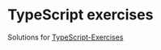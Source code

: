 # TypeScript exercises

Solutions for [TypeScript-Exercises](https://github.com/mdevils/typescript-exercises)
